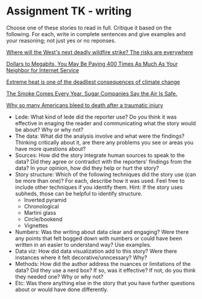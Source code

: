 # Assignment TK - writing

Choose one of these stories to read in full. Critique it based on the following. For each, write in complete sentences and give examples and your reasoning; not just yes or no reponses.

[Where will the West's next deadly wildfire strike? The risks are everywhere](https://www.azcentral.com/in-depth/news/local/arizona-wildfires/2019/07/22/wildfire-risks-more-than-500-spots-have-greater-hazard-than-paradise/1434502001/)

[Dollars to Megabits, You May Be Paying 400 Times As Much As Your Neighbor for Internet Service](https://themarkup.org/still-loading/2022/10/19/dollars-to-megabits-you-may-be-paying-400-times-as-much-as-your-neighbor-for-internet-service)

[Extreme heat is one of the deadliest consequences of climate change](https://www.latimes.com/projects/california-extreme-heat-deaths-show-climate-change-risks/)

[The Smoke Comes Every Year. Sugar Companies Say the Air Is Safe.](https://projects.propublica.org/black-snow/)

[Why so many Americans bleed to death after a traumatic injury](https://interactives.dallasnews.com/2023/bleeding-out/bleeding-to-death-traumatic-injury-preventable/)

* Lede: What kind of lede did the reporter use? Do you think it was effective in enaging the reader and communicating what the story would be about? Why or why not? 
* The data: What did the analysis involve and what were the findings? Thinking critically about it, are there any problems you see or areas you have more questions about?
* Sources: How did the story integrate human sources to speak to the data? Did they agree or contradict with the reporters' findings from the data? In your opinion, how did they help or hurt the story? 
* Story structure: Which of the following techniques did the story use (can be more than one)? For each, describe how it was used. Feel free to include other techniques if you identify them. Hint: If the story uses subheds, those can be helpful to identify structure.  
    * Inverted pyramid
    * Chronological
    * Martini glass
    * Circle/bookend
    * Vignettes
* Numbers: Was the writing about data clear and engaging? Were there any points that felt bogged down with numbers or could have been written in an easier to understand way? Use examples.
* Data viz: How did data visualization add to this story? Were there instances where it felt decorative/unncessary? Why?
* Methods: How did the author address the nuances or limitations of the data? Did they use a nerd box? If so, was it effective? If not, do you think they needed one? Why or why not? 
* Etc: Was there anything else in the story that you have further questions about or would have done differently.

